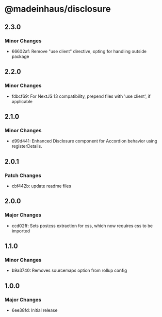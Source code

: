 # @madeinhaus/disclosure

## 2.3.0

### Minor Changes

- 66602af: Remove "use client" directive, opting for handling outside package

## 2.2.0

### Minor Changes

- fdbcf69: For NextJS 13 compatibility, prepend files with 'use client', if applicable

## 2.1.0

### Minor Changes

- d99d441: Enhanced Disclosure component for Accordion behavior using registerDetails.

## 2.0.1

### Patch Changes

- cbf442b: update readme files

## 2.0.0

### Major Changes

- ccd02ff: Sets postcss extraction for css, which now requires css to be imported

## 1.1.0

### Minor Changes

- b9a3740: Removes sourcemaps option from rollup config

## 1.0.0

### Major Changes

- 6ee38fd: Initial release
